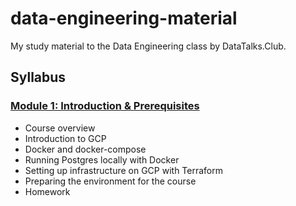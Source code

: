 # data-engineering-material
My study material to the Data Engineering class by DataTalks.Club.

## Syllabus

### [Module 1: Introduction & Prerequisites](week_1_basics_n_setup)

* Course overview
* Introduction to GCP
* Docker and docker-compose
* Running Postgres locally with Docker
* Setting up infrastructure on GCP with Terraform
* Preparing the environment for the course
* Homework

